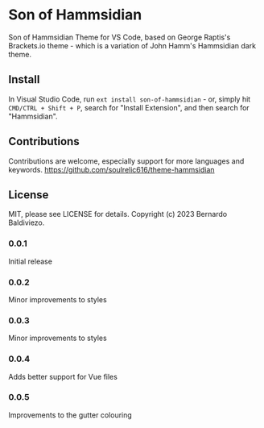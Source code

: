 # Son of Hammsidian

Son of Hammsidian Theme for VS Code, based on  George Raptis's Brackets.io theme - which is a variation of John Hamm's Hammsidian dark theme.

## Install
In Visual Studio Code, run `ext install son-of-hammsidian` - or, simply hit `CMD/CTRL + Shift + P`, search for "Install Extension", and then search for "Hammsidian".

## Contributions
Contributions are welcome, especially support for more languages and keywords. https://github.com/soulrelic616/theme-hammsidian

## License
MIT, please see LICENSE for details. Copyright (c) 2023 Bernardo Baldiviezo.

### 0.0.1

Initial release
 
### 0.0.2

Minor improvements to styles

### 0.0.3

Minor improvements to styles

### 0.0.4

Adds better support for Vue files

### 0.0.5

Improvements to the gutter colouring